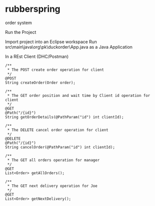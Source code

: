 # rubberspring
order system

Run the Project

Import project into an Eclipse workspace
Run src\main\java\org\pk\duckorder\App.java as a Java Application

In a REst Client (DHC/Postman)

	/**
	 * The POST create order operation for client
	 */
	@POST
	String createOrder(Order order);

	/**
	 * The GET order position and wait time by Client id operation for client
	 */
	@GET
	@Path("/{id}")
	String getOrderDetails(@PathParam("id") int clientId);

	/**
	 * The DELETE cancel order operation for client
	 */
	@DELETE
	@Path("/{id}")
	String cancelOrder(@PathParam("id") int clientId); 

	/**
	 * The GET all orders operation for manager
	 */
	@GET
	List<Order> getAllOrders();

	/**
	 * The GET next delivery operation for Joe
	 */
	@GET
	List<Order> getNextDelivery();


	